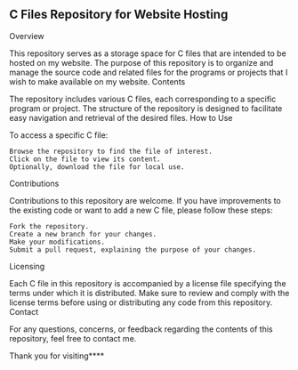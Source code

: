 ## C Files Repository for Website Hosting
Overview

This repository serves as a storage space for C files that are intended to be hosted on my website. The purpose of this repository is to organize and manage the source code and related files for the programs or projects that I wish to make available on my website.
Contents

The repository includes various C files, each corresponding to a specific program or project. The structure of the repository is designed to facilitate easy navigation and retrieval of the desired files.
How to Use

To access a specific C file:

    Browse the repository to find the file of interest.
    Click on the file to view its content.
    Optionally, download the file for local use.

Contributions

Contributions to this repository are welcome. If you have improvements to the existing code or want to add a new C file, please follow these steps:

    Fork the repository.
    Create a new branch for your changes.
    Make your modifications.
    Submit a pull request, explaining the purpose of your changes.

Licensing

Each C file in this repository is accompanied by a license file specifying the terms under which it is distributed. Make sure to review and comply with the license terms before using or distributing any code from this repository.
Contact

For any questions, concerns, or feedback regarding the contents of this repository, feel free to contact me.

Thank you for visiting****
